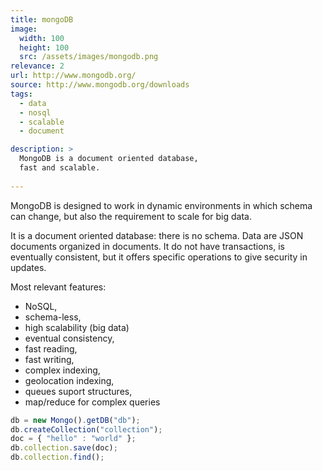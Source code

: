 ```yaml
---
title: mongoDB
image: 
  width: 100
  height: 100
  src: /assets/images/mongodb.png
relevance: 2
url: http://www.mongodb.org/
source: http://www.mongodb.org/downloads
tags: 
  - data
  - nosql
  - scalable
  - document

description: >
  MongoDB is a document oriented database,
  fast and scalable.
  
---
```

MongoDB is designed to work in dynamic environments
in which schema can change, but also
the requirement to scale for big data.

It is a document oriented database: there is no schema.
Data are JSON documents organized in documents.
It do not have transactions, is eventually consistent,
but it offers specific operations to give security in updates.

Most relevant features:

  - NoSQL,
  - schema-less,
  - high scalability (big data)
  - eventual consistency,
  - fast reading,
  - fast writing,
  - complex indexing,
  - geolocation indexing,
  - queues suport structures,
  - map/reduce for complex queries


```javascript
db = new Mongo().getDB("db");
db.createCollection("collection");
doc = { "hello" : "world" };
db.collection.save(doc);
db.collection.find();
```

